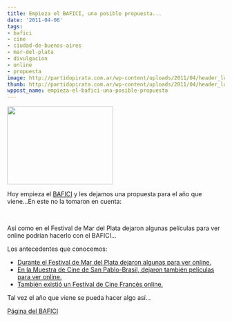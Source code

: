 ```yaml
---
title: Empieza el BAFICI, una posible propuesta...
date: '2011-04-06'
tags:
- bafici
- cine
- ciudad-de-buenos-aires
- mar-del-plata
- divulgacion
- online
- propuesta
image: http://partidopirata.com.ar/wp-content/uploads/2011/04/header_logo.png
thumb: http://partidopirata.com.ar/wp-content/uploads/2011/04/header_logo.png
wppost_name: empieza-el-bafici-una-posible-propuesta
---
```


<a href="http://partidopirata.com.ar/wp-content/uploads/2011/04/header_logo.png"><img class="size-full wp-image-699" title="header_logo" src="http://partidopirata.com.ar/wp-content/uploads/2011/04/header_logo.png" alt="" width="245" height="180" /></a>


Hoy empieza el <a href="http://www.bafici.gov.ar/home/web/es/index.html" target="_blank">BAFICI</a> y les dejamos una propuesta para el año que viene...En este no la tomaron en cuenta:

&nbsp;

Así como en el Festival de Mar del Plata dejaron algunas películas para ver online podrían hacerlo con el BAFICI...

Los antecedentes que conocemos:
<ul>
	<li><a href="http://partido-pirata.blogspot.com/2010/11/sobre-el-festival-de-cine-de-mar-del.html">Durante el Festival de Mar del Plata dejaron algunas para ver online.</a></li>
	<li><a href="http://partido-pirata.blogspot.com/2010/10/una-buena-idea-en-la-mostra-de-cinema.html">En la Muestra de Cine de San Pablo-Brasil, dejaron también películas para ver online.</a></li>
	<li><a href="http://partido-pirata.blogspot.com/2011/01/primer-festival-de-cine-online-my.html">También existió un Festival de Cine Francés online.</a></li>
</ul>
Tal vez el año que viene se pueda hacer algo así...

<a href="http://www.bafici.gov.ar/home/web/es/index.html" target="_blank">Página del BAFICI</a>
